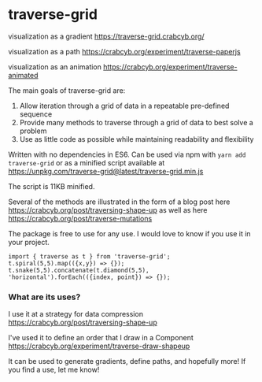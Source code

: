 # traverse-grid

visualization as a gradient https://traverse-grid.crabcyb.org/

visualization as a path https://crabcyb.org/experiment/traverse-paperjs

visualization as an animation https://crabcyb.org/experiment/traverse-animated

The main goals of traverse-grid are:
1. Allow iteration through a grid of data in a repeatable pre-defined sequence
2. Provide many methods to traverse through a grid of data to best solve a problem
3. Use as little code as possible while maintaining readability and flexibility

Written with no dependencies in ES6. Can be used via npm with `yarn add traverse-grid` or as a minified script available at https://unpkg.com/traverse-grid@latest/traverse-grid.min.js

The script is 11KB minified.

Several of the methods are illustrated in the form of a blog post here https://crabcyb.org/post/traversing-shape-up as well as here https://crabcyb.org/post/traverse-mutations 

The package is free to use for any use. I would love to know if you use it in your project.

```
import { traverse as t } from 'traverse-grid';
t.spiral(5,5).map(({x,y}) => {});
t.snake(5,5).concatenate(t.diamond(5,5), 'horizontal').forEach(({index, point}) => {});
```

### What are its uses?

I use it at a strategy for data compression https://crabcyb.org/post/traversing-shape-up

I've used it to define an order that I draw in a Component https://crabcyb.org/experiment/traverse-draw-shapeup

It can be used to generate gradients, define paths, and hopefully more! If you find a use, let me know!
